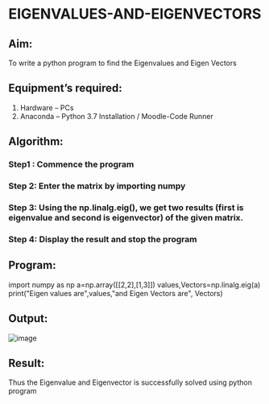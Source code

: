 # EIGENVALUES-AND-EIGENVECTORS
## Aim:
To write a python program to find the Eigenvalues and Eigen Vectors
## Equipment’s required:
1. 	Hardware – PCs
2. 	Anaconda – Python 3.7 Installation / Moodle-Code Runner
## Algorithm:
### Step1 : Commence the program
### Step 2: Enter the matrix by importing numpy
### Step 3: Using the np.linalg.eig(),  we get two results (first is eigenvalue and second is eigenvector) of the given matrix.
### Step 4: Display the result and stop the program

## Program:
import numpy as np
a=np.array([[2,2],[1,3]])
values,Vectors=np.linalg.eig(a)
print("Eigen values are",values,"and Eigen Vectors are", Vectors)

## Output:
![image](https://user-images.githubusercontent.com/93427238/154842597-898ea57a-b4c4-4e14-895d-43cc5daa3d9d.png)

## Result:
Thus the Eigenvalue and Eigenvector is successfully solved using python program
